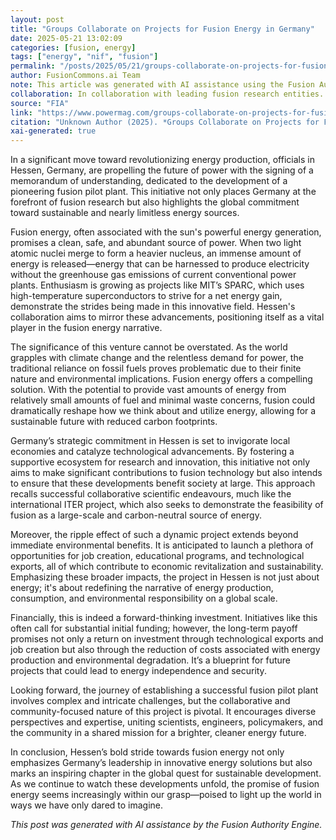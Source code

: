 ```yaml
---
layout: post
title: "Groups Collaborate on Projects for Fusion Energy in Germany"
date: 2025-05-21 13:02:09
categories: [fusion, energy]
tags: ["energy", "nif", "fusion"]
permalink: "/posts/2025/05/21/groups-collaborate-on-projects-for-fusion-energy-in-germany/"
author: FusionCommons.ai Team
note: This article was generated with AI assistance using the Fusion Authority Engine, developed by Travis Frye.
collaboration: In collaboration with leading fusion research entities.
source: "FIA"
link: "https://www.powermag.com/groups-collaborate-on-projects-for-fusion-energy-in-germany/#new_tab?utm_source=rss&utm_medium=rss&utm_campaign=groups-collaborate-on-projects-for-fusion-energy-in-germany"
citation: "Unknown Author (2025). *Groups Collaborate on Projects for Fusion Energy in Germany*. FIA."
xai-generated: true
---
```


In a significant move toward revolutionizing energy production, officials in Hessen, Germany, are propelling the future of power with the signing of a memorandum of understanding, dedicated to the development of a pioneering fusion pilot plant. This initiative not only places Germany at the forefront of fusion research but also highlights the global commitment toward sustainable and nearly limitless energy sources.

Fusion energy, often associated with the sun's powerful energy generation, promises a clean, safe, and abundant source of power. When two light atomic nuclei merge to form a heavier nucleus, an immense amount of energy is released—energy that can be harnessed to produce electricity without the greenhouse gas emissions of current conventional power plants. Enthusiasm is growing as projects like MIT’s SPARC, which uses high-temperature superconductors to strive for a net energy gain, demonstrate the strides being made in this innovative field. Hessen's collaboration aims to mirror these advancements, positioning itself as a vital player in the fusion energy narrative.

The significance of this venture cannot be overstated. As the world grapples with climate change and the relentless demand for power, the traditional reliance on fossil fuels proves problematic due to their finite nature and environmental implications. Fusion energy offers a compelling solution. With the potential to provide vast amounts of energy from relatively small amounts of fuel and minimal waste concerns, fusion could dramatically reshape how we think about and utilize energy, allowing for a sustainable future with reduced carbon footprints.

Germany’s strategic commitment in Hessen is set to invigorate local economies and catalyze technological advancements. By fostering a supportive ecosystem for research and innovation, this initiative not only aims to make significant contributions to fusion technology but also intends to ensure that these developments benefit society at large. This approach recalls successful collaborative scientific endeavours, much like the international ITER project, which also seeks to demonstrate the feasibility of fusion as a large-scale and carbon-neutral source of energy.

Moreover, the ripple effect of such a dynamic project extends beyond immediate environmental benefits. It is anticipated to launch a plethora of opportunities for job creation, educational programs, and technological exports, all of which contribute to economic revitalization and sustainability. Emphasizing these broader impacts, the project in Hessen is not just about energy; it's about redefining the narrative of energy production, consumption, and environmental responsibility on a global scale.

Financially, this is indeed a forward-thinking investment. Initiatives like this often call for substantial initial funding; however, the long-term payoff promises not only a return on investment through technological exports and job creation but also through the reduction of costs associated with energy production and environmental degradation. It’s a blueprint for future projects that could lead to energy independence and security.

Looking forward, the journey of establishing a successful fusion pilot plant involves complex and intricate challenges, but the collaborative and community-focused nature of this project is pivotal. It encourages diverse perspectives and expertise, uniting scientists, engineers, policymakers, and the community in a shared mission for a brighter, cleaner energy future.

In conclusion, Hessen’s bold stride towards fusion energy not only emphasizes Germany’s leadership in innovative energy solutions but also marks an inspiring chapter in the global quest for sustainable development. As we continue to watch these developments unfold, the promise of fusion energy seems increasingly within our grasp—poised to light up the world in ways we have only dared to imagine.

*This post was generated with AI assistance by the Fusion Authority Engine.*
